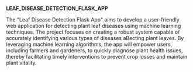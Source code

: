 **LEAF_DISEASE_DETECTION_FLASK_APP**

The "Leaf Disease Detection Flask App" aims to develop a user-friendly web application for detecting plant leaf diseases using machine learning techniques. The project focuses on creating a robust system capable of accurately identifying various types of diseases aBecting plant leaves. By leveraging machine learning algorithms, the app will empower users, including farmers and gardeners, to quickly diagnose plant health issues, thereby facilitating timely interventions to prevent crop losses and maintain plant vitality.
